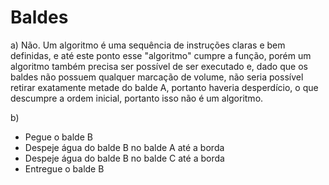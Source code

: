 # Baldes

a) Não. Um algoritmo é uma sequência de instruções claras e bem definidas, e até este ponto esse "algoritmo" cumpre a função, porém um algoritmo também precisa ser possível de ser executado e, dado que os baldes não possuem qualquer marcação de volume, não seria possível retirar exatamente metade do balde A, portanto haveria desperdício, o que descumpre a ordem inicial, portanto isso não é um algoritmo.

b)

* Pegue o balde B
* Despeje água do balde B no balde A até a borda
* Despeje água do balde B no balde C até a borda
* Entregue o balde B

